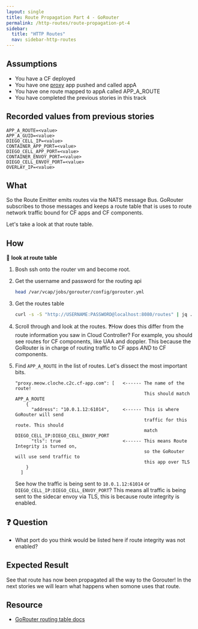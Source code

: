 ```yaml
---
layout: single
title: Route Propagation Part 4 - GoRouter
permalink: /http-routes/route-propagation-pt-4
sidebar:
  title: "HTTP Routes"
  nav: sidebar-http-routes
---
```


## Assumptions
- You have a CF deployed
- You have one
  [proxy](https://github.com/cloudfoundry/cf-networking-release/tree/develop/src/example-apps/proxy)
  app pushed and called appA
- You have one route mapped to appA called APP_A_ROUTE
- You have completed the previous stories in this track

## Recorded values from previous stories
```
APP_A_ROUTE=<value>
APP_A_GUID=<value>
DIEGO_CELL_IP=<value>
CONTAINER_APP_PORT=<value>
DIEGO_CELL_APP_PORT=<value>
CONTAINER_ENVOY_PORT=<value>
DIEGO_CELL_ENVOY_PORT=<value>
OVERLAY_IP=<value>
```

## What
So the Route Emitter emits routes via the NATS message Bus.
GoRouter subscribes to those messages and keeps a route table that is uses to route network traffic bound for CF apps and CF components.

Let's take a look at that route table.

## How

📝 **look at route table**
1. Bosh ssh onto the router vm and become root.
1. Get the username and password for the routing api
   ```bash
   head /var/vcap/jobs/gorouter/config/gorouter.yml
   ```
1. Get the routes table
   ```bash
   curl -s -S "http://USERNAME:PASSWORD@localhost:8080/routes" | jq .
   ```
1. Scroll through and look at the routes.
  ❓How does this differ from the route information you saw in Cloud Controller?
   For example, you should see routes for CF components, like UAA and doppler.
   This because the GoRouter is in charge of routing traffic to CF apps *AND* to CF components.
1. Find `APP_A_ROUTE` in the list of routes. Let's dissect the most important bits.
   ```
   "proxy.meow.cloche.c2c.cf-app.com": [   <------ The name of the route!
                                                   This should match APP_A_ROUTE
       {
         "address": "10.0.1.12:61014",     <------ This is where GoRouter will send
                                                   traffic for this route. This should
                                                   match DIEGO_CELL_IP:DIEGO_CELL_ENVOY_PORT
         "tls": true                       <------ This means Route Integrity is turned on,
                                                   so the GoRouter will use send traffic to
                                                   this app over TLS
       }
     ]
   ```

   See how the traffic is being sent to `10.0.1.12:61014` or
   `DIEGO_CELL_IP:DIEGO_CELL_ENVOY_PORT`?  This means all traffic is being
   sent to the sidecar envoy via TLS, this is because route integrity is enabled.

## ❓ Question
* What port do you think would be listed here if route integrity was not enabled?

## Expected Result
See that route has now been propagated all the way to the Gorouter! In the next
stories we will learn what happens when somone uses that route.

## Resource
* [GoRouter routing table docs](https://github.com/cloudfoundry/gorouter#the-routing-table)
